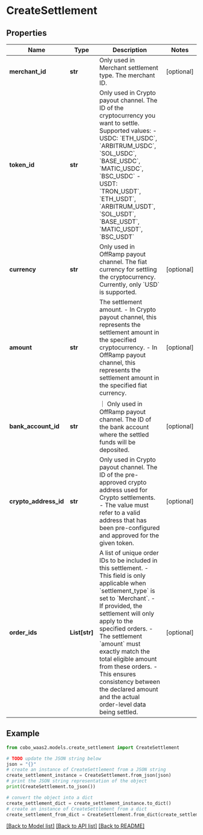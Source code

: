 # CreateSettlement


## Properties

Name | Type | Description | Notes
------------ | ------------- | ------------- | -------------
**merchant_id** | **str** | Only used in Merchant settlement type. The merchant ID.  | [optional] 
**token_id** | **str** | Only used in Crypto payout channel. The ID of the cryptocurrency you want to settle. Supported values:  - USDC: &#x60;ETH_USDC&#x60;, &#x60;ARBITRUM_USDC&#x60;, &#x60;SOL_USDC&#x60;, &#x60;BASE_USDC&#x60;, &#x60;MATIC_USDC&#x60;, &#x60;BSC_USDC&#x60; - USDT: &#x60;TRON_USDT&#x60;, &#x60;ETH_USDT&#x60;, &#x60;ARBITRUM_USDT&#x60;, &#x60;SOL_USDT&#x60;, &#x60;BASE_USDT&#x60;, &#x60;MATIC_USDT&#x60;, &#x60;BSC_USDT&#x60;  | 
**currency** | **str** | Only used in OffRamp payout channel. The fiat currency for settling the cryptocurrency. Currently, only &#x60;USD&#x60; is supported.  | [optional] 
**amount** | **str** | The settlement amount. - In Crypto payout channel, this represents the settlement amount in the specified cryptocurrency. - In OffRamp payout channel, this represents the settlement amount in the specified fiat currency.  | [optional] 
**bank_account_id** | **str** | ｜ Only used in OffRamp payout channel. The ID of the bank account where the settled funds will be deposited. | [optional] 
**crypto_address_id** | **str** | Only used in Crypto payout channel. The ID of the pre-approved crypto address used for Crypto settlements. - The value must refer to a valid address that has been pre-configured and approved for the given token.  | [optional] 
**order_ids** | **List[str]** | A list of unique order IDs to be included in this settlement.  - This field is only applicable when &#x60;settlement_type&#x60; is set to &#x60;Merchant&#x60;. - If provided, the settlement will only apply to the specified orders. - The settlement &#x60;amount&#x60; must exactly match the total eligible amount from these orders. - This ensures consistency between the declared amount and the actual order-level data being settled.  | [optional] 

## Example

```python
from cobo_waas2.models.create_settlement import CreateSettlement

# TODO update the JSON string below
json = "{}"
# create an instance of CreateSettlement from a JSON string
create_settlement_instance = CreateSettlement.from_json(json)
# print the JSON string representation of the object
print(CreateSettlement.to_json())

# convert the object into a dict
create_settlement_dict = create_settlement_instance.to_dict()
# create an instance of CreateSettlement from a dict
create_settlement_from_dict = CreateSettlement.from_dict(create_settlement_dict)
```
[[Back to Model list]](../README.md#documentation-for-models) [[Back to API list]](../README.md#documentation-for-api-endpoints) [[Back to README]](../README.md)


